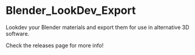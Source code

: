 # Blender_LookDev_Export
 Lookdev your Blender materials and export them for use in alternative 3D software.


Check the releases page for more info!
